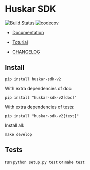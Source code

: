 # Huskar SDK

[![Build Status](https://travis-ci.com/huskar-org/huskar-python.svg?branch=master)](https://travis-ci.com/huskar-org/huskar-python)
[![codecov](https://codecov.io/gh/huskar-org/huskar-python/branch/master/graph/badge.svg)](https://codecov.io/gh/huskar-org/huskar-python)

- [Documentation](https://github.com/huskar-org/huskar-python)

- [Toturial](https://github.com/huskar-org/huskar-python)

- [CHANGELOG](CHANGELOG.md)


## Install

``pip install huskar-sdk-v2``

With extra dependencies of doc:

``pip install "huskar-sdk-v2[doc]"``

With extra dependencies of tests:

``pip install "huskar-sdk-v2[test]"``

Install all:

``make develop``


## Tests

run
``python setup.py test``
or
``make test``
